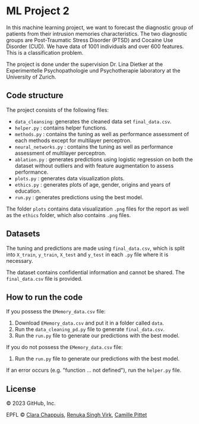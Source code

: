 # ML Project 2
In this machine learning project, we want to forecast the diagnostic group of patients from their intrusion memories characteristics. 
The two diagnostic groups are Post-Traumatic Stress Disorder (PTSD) and Cocaine Use Disorder (CUD). 
We have data of 1001 individuals and over 600 features. 
This is a classification problem. 


The project is done under the supervision Dr. Lina Dietker at the Experimentelle Psychopathologie und Psychotherapie laboratory at the University of Zurich.


## Code structure
The project consists of the following files:
- `data_cleansing`: generates the cleaned data set `final_data.csv`.
- `helper.py` : contains helper functions.
- `methods.py` : contains the tuning as well as performance assessment of each methods except for multilayer perceptron.
- `neural_networks.py` : contains the tuning as well as performance assessment of multilayer perceptron. 
- `ablation.py` : generates predictions using logistic regression on both the dataset without outliers and with feature augmentation to assess performance.
- `plots.py` : generates data visualization plots.
- `ethics.py` : generates plots of age, gender, origins and years of education.
- `run.py` : generates predictions using the best model.

  
The folder `plots` contains data visualization `.png` files for the report as well as the `ethics` folder, which also contains `.png` files.

## Datasets
The tuning and predictions are made using `final_data.csv`, which is split into `X_train`, `y_train`, `X_test` and `y_test` in each `.py` file where it is necessary.

The dataset contains confidential information and cannot be shared.
The `final_data.csv` file is provided.

## How to run the code 
If you possess the `EMemory_data.csv` file:
1. Download `EMemory_data.csv` and put it in a folder called `data`.
2. Run the `data_cleaning_pd.py` file to generate `final_data.csv`.   
3. Run the `run.py` file to generate our predictions with the best model.  

If you do not possess the `EMemory_data.csv` file:
1. Run the `run.py` file to generate our predictions with the best model.

   
If an error occurs (e.g. "function ... not defined"), run the `helper.py` file.

## License
© 2023 GitHub, Inc.


EPFL © [Clara Chappuis](https://github.com/clarachappuis), [Renuka Singh Virk](https://github.com/renukasinghvirk), [Camille Pittet](https://github.com/camicc)

